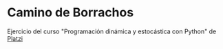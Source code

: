 # Camino de Borrachos

Ejercicio del curso "Programación dinámica y estocástica con Python" de [Platzi](http://platzi.com)

